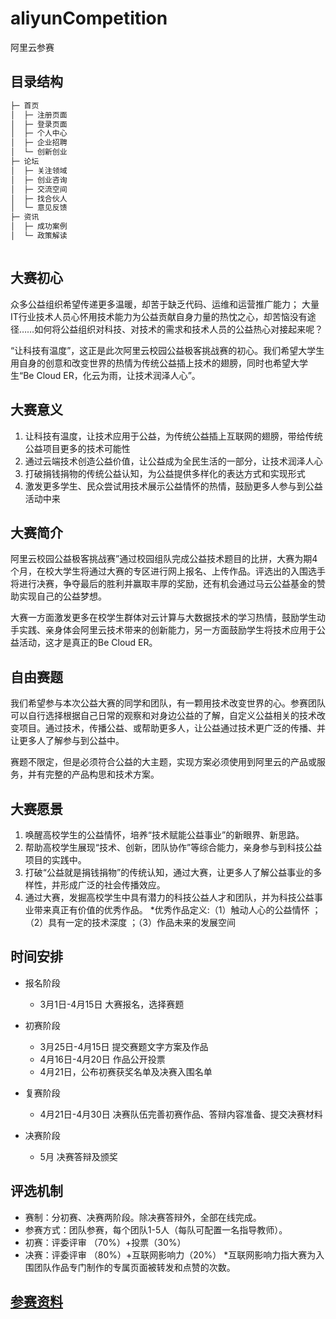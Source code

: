 # aliyunCompetition
阿里云参赛

## 目录结构

```bash
├─ 首页
│  ├─ 注册页面
│  ├─ 登录页面
│  ├─ 个人中心
│  ├─ 企业招聘
│  └─ 创新创业
├─ 论坛 
│  ├─ 关注领域
│  ├─ 创业咨询
│  ├─ 交流空间
│  ├─ 找合伙人
│  └─ 意见反馈
├─ 资讯
│  ├─ 成功案例
│  └─ 政策解读
```
```bash
```
## 大赛初心

众多公益组织希望传递更多温暖，却苦于缺乏代码、运维和运营推广能力；
大量IT行业技术人员心怀用技术能力为公益贡献自身力量的热忱之心，却苦恼没有途径……如何将公益组织对科技、对技术的需求和技术人员的公益热心对接起来呢？ 

“让科技有温度”，这正是此次阿里云校园公益极客挑战赛的初心。我们希望大学生用自身的创意和改变世界的热情为传统公益插上技术的翅膀，同时也希望大学生“Be Cloud ER，化云为雨，让技术润泽人心”。

## 大赛意义

1. 让科技有温度，让技术应用于公益，为传统公益插上互联网的翅膀，带给传统公益项目更多的技术可能性 
2. 通过云端技术创造公益价值，让公益成为全民生活的一部分，让技术润泽人心 
3. 打破捐钱捐物的传统公益认知，为公益提供多样化的表达方式和实现形式 
4. 激发更多学生、民众尝试用技术展示公益情怀的热情，鼓励更多人参与到公益活动中来

## 大赛简介 

阿里云校园公益极客挑战赛”通过校园组队完成公益技术题目的比拼，大赛为期4个月，在校大学生将通过大赛的专区进行网上报名、上传作品。评选出的入围选手将进行决赛，争夺最后的胜利并赢取丰厚的奖励，还有机会通过马云公益基金的赞助实现自己的公益梦想。 

大赛一方面激发更多在校学生群体对云计算与大数据技术的学习热情，鼓励学生动手实践、亲身体会阿里云技术带来的创新能力，另一方面鼓励学生将技术应用于公益活动，这才是真正的Be Cloud ER。

## 自由赛题

我们希望参与本次公益大赛的同学和团队，有一颗用技术改变世界的心。参赛团队可以自行选择根据自己日常的观察和对身边公益的了解，自定义公益相关的技术改变项目。通过技术，传播公益、或帮助更多人，让公益通过技术更广泛的传播、并让更多人了解参与到公益中。

赛题不限定，但是必须符合公益的大主题，实现方案必须使用到阿里云的产品或服务，并有完整的产品构思和技术方案。

## 大赛愿景 
1. 唤醒高校学生的公益情怀，培养“技术赋能公益事业”的新眼界、新思路。 
2. 帮助高校学生展现“技术、创新，团队协作”等综合能力，亲身参与到科技公益项目的实践中。 
3. 打破“公益就是捐钱捐物”的传统认知，通过大赛，让更多人了解公益事业的多样性，并形成广泛的社会传播效应。 
4. 通过大赛，发掘高校学生中具有潜力的科技公益人才和团队，并为科技公益事业带来真正有价值的优秀作品。 
*优秀作品定义:（1）触动人心的公益情怀 ；（2）具有一定的技术深度 ；（3）作品未来的发展空间

## 时间安排

* 报名阶段
    * 3月1日-4月15日 大赛报名，选择赛题

* 初赛阶段
    * 3月25日-4月15日 提交赛题文字方案及作品
    * 4月16日-4月20日 作品公开投票
    * 4月21日，公布初赛获奖名单及决赛入围名单

* 复赛阶段
    * 4月21日-4月30日 决赛队伍完善初赛作品、答辩内容准备、提交决赛材料

* 决赛阶段
    * 5月 决赛答辩及颁奖

## 评选机制
* 赛制：分初赛、决赛两阶段。除决赛答辩外，全部在线完成。 
* 参赛方式：团队参赛，每个团队1-5人（每队可配置一名指导教师）。 
* 初赛：评委评审 （70%）+投票（30%） 
* 决赛：评委评审 （80%）+互联网影响力（20%） 
*互联网影响力指大赛为入围团队作品专门制作的专属页面被转发和点赞的次数。

## [参赛资料](http://www.hpeiyou.com/aliActivityNew.html)
